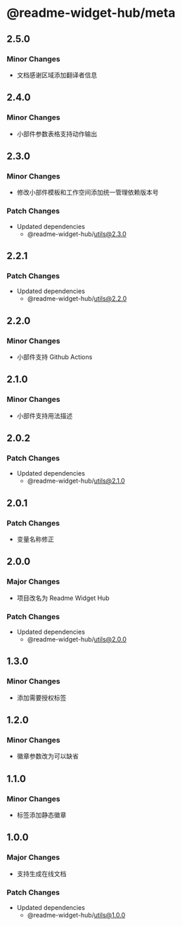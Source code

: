 # @readme-widget-hub/meta

## 2.5.0

### Minor Changes

- 文档感谢区域添加翻译者信息

## 2.4.0

### Minor Changes

- 小部件参数表格支持动作输出

## 2.3.0

### Minor Changes

- 修改小部件模板和工作空间添加统一管理依赖版本号

### Patch Changes

- Updated dependencies
  - @readme-widget-hub/utils@2.3.0

## 2.2.1

### Patch Changes

- Updated dependencies
  - @readme-widget-hub/utils@2.2.0

## 2.2.0

### Minor Changes

- 小部件支持 Github Actions

## 2.1.0

### Minor Changes

- 小部件支持用法描述

## 2.0.2

### Patch Changes

- Updated dependencies
  - @readme-widget-hub/utils@2.1.0

## 2.0.1

### Patch Changes

- 变量名称修正

## 2.0.0

### Major Changes

- 项目改名为 Readme Widget Hub

### Patch Changes

- Updated dependencies
  - @readme-widget-hub/utils@2.0.0

## 1.3.0

### Minor Changes

- 添加需要授权标签

## 1.2.0

### Minor Changes

- 徽章参数改为可以缺省

## 1.1.0

### Minor Changes

- 标签添加静态徽章

## 1.0.0

### Major Changes

- 支持生成在线文档

### Patch Changes

- Updated dependencies
  - @readme-widget-hub/utils@1.0.0
